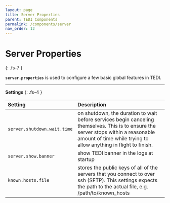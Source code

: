 ```yaml
---
layout: page
title: Server Properties
parent: TEDI Components
permalink: /components/server
nav_order: 12
---
```


# Server Properties
{: .fs-7 }

**`server.properties`** is used to configure a few basic global features in TEDI.

---

**Settings**
{: .fs-4 }


| **Setting**                    | **Description**          |
|:------------------------------|:--------------------------|
| `server.shutdown.wait.time`   | on shutdown, the duration to wait before services begin canceling themselves. This is to ensure the server stops within a reasonable amount of time while trying to allow anything in flight to finish. |
| `server.show.banner`          | show TEDI banner in the logs at startup |
| `known.hosts.file`            | stores the public keys of all of the servers that you connect to over ssh (SFTP). This settings expects the path to the actual file, e.g. /path/to/known_hosts |

